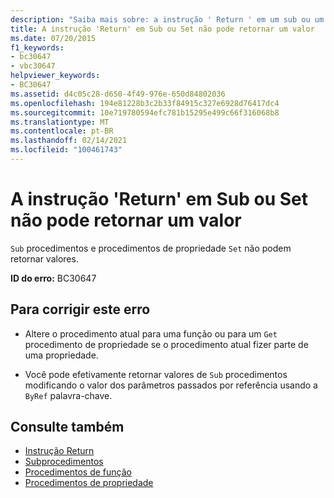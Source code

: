 ```yaml
---
description: "Saiba mais sobre: a instrução ' Return ' em um sub ou um conjunto não pode retornar um valor"
title: A instrução 'Return' em Sub ou Set não pode retornar um valor
ms.date: 07/20/2015
f1_keywords:
- bc30647
- vbc30647
helpviewer_keywords:
- BC30647
ms.assetid: d4c05c28-d650-4f49-976e-650d84802036
ms.openlocfilehash: 194e81228b3c2b33f84915c327e6928d76417dc4
ms.sourcegitcommit: 10e719780594efc781b15295e499c66f316068b8
ms.translationtype: MT
ms.contentlocale: pt-BR
ms.lasthandoff: 02/14/2021
ms.locfileid: "100461743"
---
```

# <a name="return-statement-in-a-sub-or-a-set-cannot-return-a-value"></a>A instrução 'Return' em Sub ou Set não pode retornar um valor

`Sub` procedimentos e procedimentos de propriedade `Set` não podem retornar valores.  
  
 **ID do erro:** BC30647  
  
## <a name="to-correct-this-error"></a>Para corrigir este erro  
  
- Altere o procedimento atual para uma função ou para um `Get` procedimento de propriedade se o procedimento atual fizer parte de uma propriedade.  
  
- Você pode efetivamente retornar valores de `Sub` procedimentos modificando o valor dos parâmetros passados por referência usando a `ByRef` palavra-chave.  
  
## <a name="see-also"></a>Consulte também

- [Instrução Return](../language-reference/statements/return-statement.md)
- [Subprocedimentos](../programming-guide/language-features/procedures/sub-procedures.md)
- [Procedimentos de função](../programming-guide/language-features/procedures/function-procedures.md)
- [Procedimentos de propriedade](../programming-guide/language-features/procedures/property-procedures.md)
